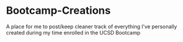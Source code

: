 # Bootcamp-Creations
A place for me to post/keep cleaner track of everything I've personally created during my time enrolled in the UCSD Bootcamp
